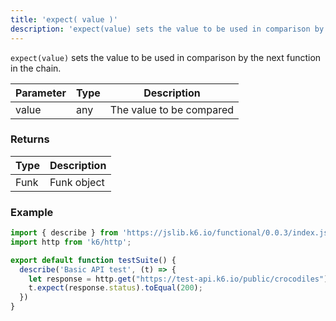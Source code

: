 ```yaml
---
title: 'expect( value )'
description: 'expect(value) sets the value to be used in comparison by the next function in the chain.'
---
```


`expect(value)` sets the value to be used in comparison by the next function in the chain.


| Parameter      | Type   | Description                                                                          |
| -------------- | ------ | ------------------------------------------------------------------------------------ |
| value          | any    | The value to be compared |


### Returns

| Type   | Description                     |
| ------ | ------------------------------- |
| Funk   | Funk object |

### Example

<CodeGroup labels={[]}>

```javascript
import { describe } from 'https://jslib.k6.io/functional/0.0.3/index.js';
import http from 'k6/http';

export default function testSuite() {
  describe('Basic API test', (t) => {
    let response = http.get("https://test-api.k6.io/public/crocodiles")
    t.expect(response.status).toEqual(200);
  })
}
```

</CodeGroup>
